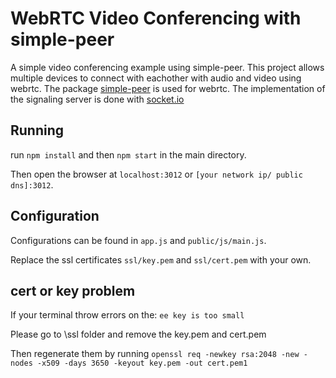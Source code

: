 # WebRTC Video Conferencing with simple-peer
A simple video conferencing example using simple-peer.
This project allows multiple devices to connect with eachother with audio and video using webrtc.
The package [simple-peer](https://github.com/feross/simple-peer) is used for webrtc.
The implementation of the signaling server is done with [socket.io](https://socket.io/)

## Running

run `npm install` and then `npm start` in the main directory.

Then open the browser at `localhost:3012` or `[your network ip/ public dns]:3012`.



## Configuration

Configurations can be found in `app.js` and `public/js/main.js`.

Replace the ssl certificates `ssl/key.pem` and `ssl/cert.pem` with your own.

## cert or key problem

If your terminal throw errors on the: `ee key is too small`

Please go to \ssl folder and remove the key.pem and cert.pem

Then regenerate them by running `openssl req -newkey rsa:2048 -new -nodes -x509 -days 3650 -keyout key.pem -out cert.pem1`
